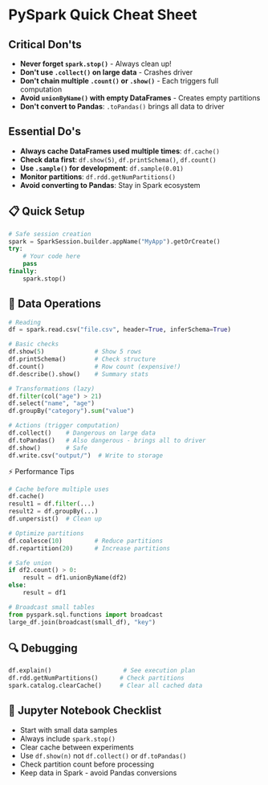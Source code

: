 # PySpark Quick Cheat Sheet

## Critical Don'ts
- **Never forget `spark.stop()`** - Always clean up!
- **Don't use `.collect()` on large data** - Crashes driver
- **Don't chain multiple `.count()` or `.show()`** - Each triggers full computation
- **Avoid `unionByName()` with empty DataFrames** - Creates empty partitions
- **Don't convert to Pandas**: `.toPandas()` brings all data to driver

## Essential Do's
- **Always cache DataFrames used multiple times**: `df.cache()`
- **Check data first**: `df.show(5)`, `df.printSchema()`, `df.count()`
- **Use `.sample()` for development**: `df.sample(0.01)`
- **Monitor partitions**: `df.rdd.getNumPartitions()`
- **Avoid converting to Pandas**: Stay in Spark ecosystem

## 📋 Quick Setup
```python
# Safe session creation
spark = SparkSession.builder.appName("MyApp").getOrCreate()
try:
    # Your code here
    pass
finally:
    spark.stop()
```

## 🔧 Data Operations
```python
# Reading
df = spark.read.csv("file.csv", header=True, inferSchema=True)

# Basic checks
df.show(5)              # Show 5 rows
df.printSchema()        # Check structure  
df.count()              # Row count (expensive!)
df.describe().show()    # Summary stats

# Transformations (lazy)
df.filter(col("age") > 21)
df.select("name", "age")
df.groupBy("category").sum("value")

# Actions (trigger computation)
df.collect()    # Dangerous on large data
df.toPandas()   # Also dangerous - brings all to driver
df.show()       # Safe
df.write.csv("output/")  # Write to storage
```

⚡ Performance Tips
```python
# Cache before multiple uses
df.cache()
result1 = df.filter(...)
result2 = df.groupBy(...)
df.unpersist()  # Clean up

# Optimize partitions
df.coalesce(10)         # Reduce partitions
df.repartition(20)      # Increase partitions

# Safe union
if df2.count() > 0:
    result = df1.unionByName(df2)
else:
    result = df1

# Broadcast small tables
from pyspark.sql.functions import broadcast
large_df.join(broadcast(small_df), "key")
```

## 🔍 Debugging
```python
df.explain()                    # See execution plan
df.rdd.getNumPartitions()      # Check partitions
spark.catalog.clearCache()     # Clear all cached data
```

## 📝 Jupyter Notebook Checklist
- Start with small data samples
- Always include `spark.stop()` 
- Clear cache between experiments
- Use `df.show(n)` not `df.collect()` or `df.toPandas()`
- Check partition count before processing
- Keep data in Spark - avoid Pandas conversions